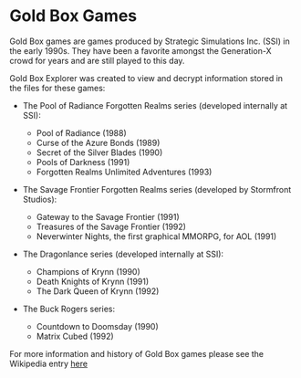 # Gold Box Games

Gold Box games are games produced by Strategic Simulations Inc. (SSI) in the early 1990s. They have been a favorite amongst the Generation-X crowd for years and are still played to this day.

Gold Box Explorer was created to view and decrypt information stored in the files for these games:

* The Pool of Radiance Forgotten Realms series (developed internally at SSI):
	* Pool of Radiance (1988)
	* Curse of the Azure Bonds (1989)
	* Secret of the Silver Blades (1990)
	* Pools of Darkness (1991)
	* Forgotten Realms Unlimited Adventures (1993)

* The Savage Frontier Forgotten Realms series (developed by Stormfront Studios):
	* Gateway to the Savage Frontier (1991)
	* Treasures of the Savage Frontier (1992)
	* Neverwinter Nights, the first graphical MMORPG, for AOL (1991)

* The Dragonlance series (developed internally at SSI):
	* Champions of Krynn (1990)
	* Death Knights of Krynn (1991)
	* The Dark Queen of Krynn (1992)

* The Buck Rogers series:
	* Countdown to Doomsday (1990)
	* Matrix Cubed (1992)

For more information and history of Gold Box games please see the Wikipedia entry [here](http://en.wikipedia.org/wiki/Gold_Box)